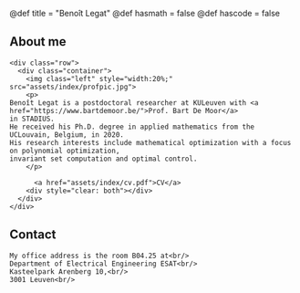 @def title = "Benoît Legat"
@def hasmath = false
@def hascode = false
<!-- Note: by default hasmath == true and hascode == false. You can change this in
the config file by setting hasmath = false for instance and just setting it to true
where appropriate -->

## About me

<!-- raw html to allow a responsive row  -->
~~~
<div class="row">
  <div class="container">
    <img class="left" style="width:20%;" src="assets/index/profpic.jpg">
    <p>
Benoît Legat is a postdoctoral researcher at KULeuven with <a href="https://www.bartdemoor.be/">Prof. Bart De Moor</a>
in STADIUS.
He received his Ph.D. degree in applied mathematics from the UCLouvain, Belgium, in 2020.
His research interests include mathematical optimization with a focus on polynomial optimization,
invariant set computation and optimal control.
    </p>

      <a href="assets/index/cv.pdf">CV</a>
    <div style="clear: both"></div>
  </div>
</div>
~~~

## Contact

~~~
My office address is the room B04.25 at<br/>
Department of Electrical Engineering ESAT<br/>
Kasteelpark Arenberg 10,<br/>
3001 Leuven<br/>
~~~
